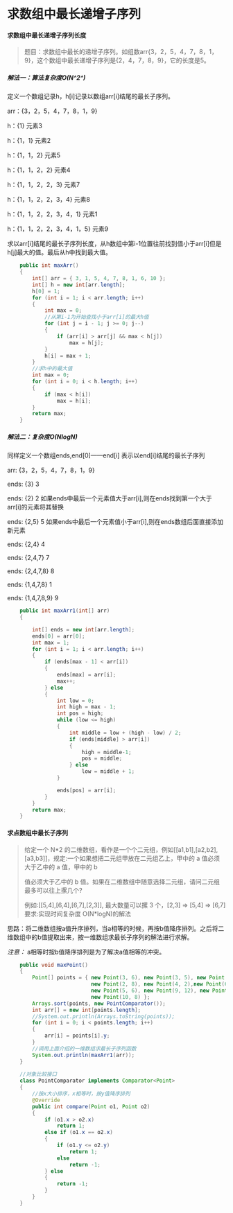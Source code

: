 # 求数组中最长递增子序列

#### 求数组中最长递增子序列长度

> 题目：求数组中最长的递增子序列。如组数arr{3，2，5，4，7，8，1，9}，这个数组中最长递增子序列是{2，4，7，8，9}，它的长度是5。

##### 解法一：算法复杂度O(N^2^) 

定义一个数组记录h，h[i]记录以数组arr[i]结尾的最长子序列。

arr：{3，2，5，4，7，8，1，9}

   h：{1}  元素3

   h：{1，1} 元素2

   h：{1，1，2} 元素5

   h：{1，1，2，2} 元素4

   h：{1，1，2，2，3} 元素7

   h：{1，1，2，2，3，4} 元素8

   h：{1，1，2，2，3，4，1} 元素1

   h：{1，1，2，2，3，4，1，5} 元素9

求以arr[i]结尾的最长子序列长度，从h数组中第i-1位置往前找到值小于arr[i]但是h[j]最大的值。最后从h中找到最大值。

```java
	public int maxArr()
	{
		int[] arr = { 3, 1, 5, 4, 7, 8, 1, 6, 10 };
		int[] h = new int[arr.length];
		h[0] = 1;
		for (int i = 1; i < arr.length; i++)
		{
			int max = 0;
          	//从第i-1为开始查找小于arr[i]的最大h值
			for (int j = i - 1; j >= 0; j--)
			{
				if (arr[i] > arr[j] && max < h[j])
					max = h[j];
			}
			h[i] = max + 1;
		}
      	//求h中的最大值
		int max = 0;
		for (int i = 0; i < h.length; i++)
		{
			if (max < h[i])
				max = h[i];
		}
		return max;
	}
```



##### 解法二：复杂度O(NlogN)

同样定义一个数组ends,end[0]——end[i] 表示以end[i]结尾的最长子序列

arr:		{3，2，5，4，7，8，1，9}

ends:	{3} 3

ends:	{2} 2      如果ends中最后一个元素值大于arr[i],则在ends找到第一个大于arr[i]的元素将其替换

ends:	{2,5} 5   如果ends中最后一个元素值小于arr[i],则在ends数组后面直接添加新元素

ends:	{2,4} 4

ends:	{2,4,7} 7

ends:	{2,4,7,8} 8

ends:	{1,4,7,8} 1

ends:	{1,4,7,8,9} 9



```java
	public int maxArr1(int[] arr)
	{

		int[] ends = new int[arr.length];
		ends[0] = arr[0];
		int max = 1;
		for (int i = 1; i < arr.length; i++)
		{
			if (ends[max - 1] < arr[i])
			{
				ends[max] = arr[i];
				max++;
			} else
			{
				int low = 0;
				int high = max - 1;
				int pos = high;
				while (low <= high)
				{
					int middle = low + (high - low) / 2;
					if (ends[middle] > arr[i])
					{
						high = middle-1;
						pos = middle;
					} else
						low = middle + 1;
				}

				ends[pos] = arr[i];
			}
		}
		return max;
	}
```


#### 求点数组中最长子序列

> 给定一个 N*2 的二维数组，看作是一个个二元组，例如[[a1,b1],[a2,b2],[a3,b3]]，规定:一个如果想把二元组甲放在二元组乙上，甲中的 a 值必须大于乙中的 a 值，甲中的 b
>
> 值必须大于乙中的 b 值。如果在二维数组中随意选择二元组，请问二元组最多可以往上摞几个?
>
> 例如:[[5,4],[6,4],[6,7],[2,3]], 最大数量可以摞 3 个，[2,3] => [5,4] => [6,7]要求:实现时间复杂度 O(N*logN)的解法

思路：将二维数组按a值升序排列，当a相等的时候，再按b值降序排列。之后将二维数组中的b值提取出来，按一维数组求最长子序列的解法进行求解。

*注意：* a相等时按b值降序排列是为了解决a值相等的冲突。

```java
	public void maxPoint()
	{
		Point[] points = { new Point(3, 6), new Point(3, 5), new Point(3, 9), 
						   new Point(2, 8), new Point(4, 2),new Point(6, 10), 
						   new Point(5, 6), new Point(9, 12), new Point(8, 2),
                           new Point(10, 8) };
		Arrays.sort(points, new PointComparator());
		int arr[] = new int[points.length];
		//System.out.println(Arrays.toString(points));
		for (int i = 0; i < points.length; i++)
		{
			arr[i] = points[i].y;
		}
      	//调用上面介绍的一维数组求最长子序列函数
		System.out.println(maxArr1(arr));
	}
	
	//对象比较接口
	class PointComparator implements Comparator<Point>
	{
      	//按x大小排序，x相等时，按y值降序排列
		@Override
		public int compare(Point o1, Point o2)
		{
			if (o1.x > o2.x)
				return 1;
			else if (o1.x == o2.x)
			{
				if (o1.y <= o2.y)
					return 1;
				else
					return -1;
			} else
			{
				return -1;
			}
		}
	}
```